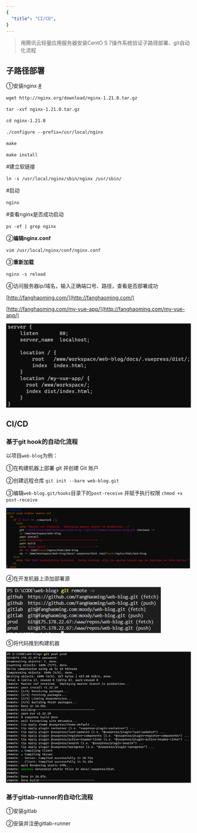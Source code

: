 ```yaml
---
{
  "title": "CI/CD",
}
---
```


> 用腾讯云轻量应用服务器安装CentO S 7操作系统验证子路径部署、git自动化流程

## 子路径部署

①安装nginx [#](https://zhuanlan.zhihu.com/p/378409850)

`wget http://nginx.org/download/nginx-1.21.0.tar.gz`

`tar -xvf nginx-1.21.0.tar.gz`

`cd nginx-1.21.0 `

`./configure --prefix=/usr/local/nginx`

`make`

`make install`

#建立软链接

`ln -s /usr/local/nginx/sbin/nginx /usr/sbin/`

#启动

`nginx` 

#查看nginx是否成功启动

`ps -ef | grep nginx`

②**编辑nginx.conf**  

`vim /usr/local/nginx/conf/nginx.conf`

③**重新加载** 

`nginx -s reload`

④访问服务器ip/域名，输入正确端口号、路径，查看是否部署成功

[http://fanghaoming.com/](http://fanghaoming.com/)

[http://fanghaoming.com/my-vue-app/](http://fanghaoming.com/my-vue-app/)

![image-20220707120200105](./images/image-20220707120200105.png)


## CI/CD

### 基于git hook的自动化流程

以项目`web-blog`为例：

①在构建机器上部署 git 并创建 Git 账户

②创建远程仓库 `git init --bare web-blog.git`

③编辑`web-blog.git/hooks`目录下的`post-receive` 并赋予执行权限 `chmod +x post-receive`

![image-20220707120055257](./images/image-20220707120055257.png)

④在开发机器上添加部署源

![image-20220707131237502](./images/image-20220707131237502.png)

⑤将代码推到构建机器

![](./images/image-20220706202320916.png)

### 基于gitlab-runner的自动化流程

①安装gitlab

②安装并注册gitlab-runner